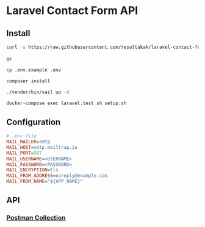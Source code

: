 # Laravel Contact Form API

## Install

```bash
curl -s https://raw.githubusercontent.com/resultakak/laravel-contact-form-api/main/install.sh | bash
```

or 

```bash
cp .env.example .env

composer install

./vendor/bin/sail up -d

docker-compose exec laravel.test sh setup.sh
```

## Configuration

```ini
# .env file
MAIL_MAILER=smtp
MAIL_HOST=smtp.mailtrap.io
MAIL_PORT=587
MAIL_USERNAME=<USERNAME>
MAIL_PASSWORD=<PASSWORD>
MAIL_ENCRYPTION=tls
MAIL_FROM_ADDRESS=noreply@example.com
MAIL_FROM_NAME="${APP_NAME}"
```

## API

### [Postman Collection](ContactFormAPI.postman_collection.json)
